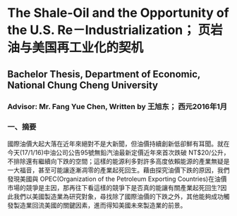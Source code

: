 # The Shale-Oil and the Opportunity of the U.S. Re－Industrialization； 页岩油与美国再工业化的契机
## Bachelor Thesis, Department of Economic, National Chung Cheng University
### Advisor: Mr. Fang Yue Chen, Written by 王旭东； 西元2016年1月

### 一、摘要
國際油價大起大落在近年來絕對不是大新聞，但油價持續創新低卻鮮有耳聞。就在今天(17/1/16)中油公司公告95號無鉛汽油最新定價近年來首次跌破
NT$20/公升，不排除還有繼續向下跌的空間；這樣的能源利多對許多高度依賴能源的產業無疑是一大福音，甚至可能讓逐漸凋零的產業起死回生。藉由探究油價下跌的原因，我們發現美國與 OPEC(Organization of the Petroleum Exporting
Countries)在油價市場的競爭是主因，那再往下看這樣的競爭下是否真的能讓有關產業起死回生?因此我們以美國製造業為研究對象，尋找除了國際油價的下跌之外，其他能夠成功觸發製造業回流美國的關鍵因素，進而得知美國未來製造業的前景。











































